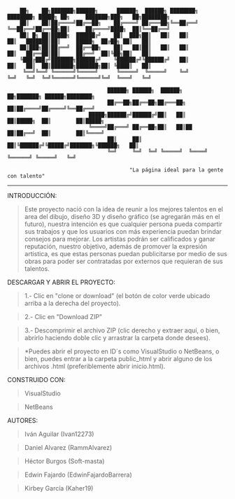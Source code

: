         ██╗    ██╗███████╗██████╗      ██████╗  ██████╗ ████████╗    ████████╗ █████╗ ██╗     ███████╗███╗   ██╗████████╗        
        ██║    ██║██╔════╝██╔══██╗    ██╔════╝ ██╔═══██╗╚══██╔══╝    ╚══██╔══╝██╔══██╗██║     ██╔════╝████╗  ██║╚══██╔══╝        
        ██║ █╗ ██║█████╗  ██████╔╝    ██║  ███╗██║   ██║   ██║          ██║   ███████║██║     █████╗  ██╔██╗ ██║   ██║           
        ██║███╗██║██╔══╝  ██╔══██╗    ██║   ██║██║   ██║   ██║          ██║   ██╔══██║██║     ██╔══╝  ██║╚██╗██║   ██║           
        ╚███╔███╔╝███████╗██████╔╝    ╚██████╔╝╚██████╔╝   ██║          ██║   ██║  ██║███████╗███████╗██║ ╚████║   ██║           
         ╚══╝╚══╝ ╚══════╝╚═════╝      ╚═════╝  ╚═════╝    ╚═╝          ╚═╝   ╚═╝  ╚═╝╚══════╝╚══════╝╚═╝  ╚═══╝   ╚═╝          

                                    ██████╗ ██████╗  ██████╗      ██╗███████╗ ██████╗████████╗                                 
                                    ██╔══██╗██╔══██╗██╔═══██╗     ██║██╔════╝██╔════╝╚══██╔══╝                                 
                              █████╗██████╔╝██████╔╝██║   ██║     ██║█████╗  ██║        ██║█████╗                              
                              ╚════╝██╔═══╝ ██╔══██╗██║   ██║██   ██║██╔══╝  ██║        ██║╚════╝                              
                                    ██║     ██║  ██║╚██████╔╝╚█████╔╝███████╗╚██████╗   ██║                                    
                                    ╚═╝     ╚═╝  ╚═╝ ╚═════╝  ╚════╝ ╚══════╝ ╚═════╝   ╚═╝     
                                      
                                           "La página ideal para la gente con talento"

----------------------------------------------------------------------------------------------------------------------------------------


INTRODUCCIÓN:
>Este proyecto nació con la idea de reunir a los mejores talentos en el area del dibujo, diseño 3D y diseño gráfico (se agregarán más en el futuro), nuestra intención es que cualquier persona pueda compartir sus trabajos y que los usuarios con más experiencia puedan brindar consejos para mejorar. Los artistas podrán ser calificados y ganar reputación, nuestro objetivo, además de promover la expresión artistica, es que estas personas puedan publicitarse por medio de sus obras para poder ser contratadas por externos que requieran de sus talentos.


DESCARGAR Y ABRIR EL PROYECTO:
>1.- Clic en "clone or download" (el botón de color verde ubicado arriba a la derecha del proyecto).

>2.- Clic en "Download ZIP"

>3.- Descomprimir el archivo ZIP (clic derecho y extraer aquí, o bien, abrirlo haciendo doble clic y arrastrar la carpeta donde desees).

>*Puedes abrir el proyecto en ID´s como VisualStudio o NetBeans, o bien, puedes entrar a la carpeta public_html y abrir alguno de los archivos .html (preferiblemente abrir inicio.html).


CONSTRUIDO CON:
>VisualStudio

>NetBeans


AUTORES:
>Iván Aguilar (Ivan12273)

>Daniel Alvarez (RammAlvarez)

>Héctor Burgos (Soft-masta)

>Edwin Fajardo (EdwinFajardoBarrera)

>Kirbey García (Kaher19)






